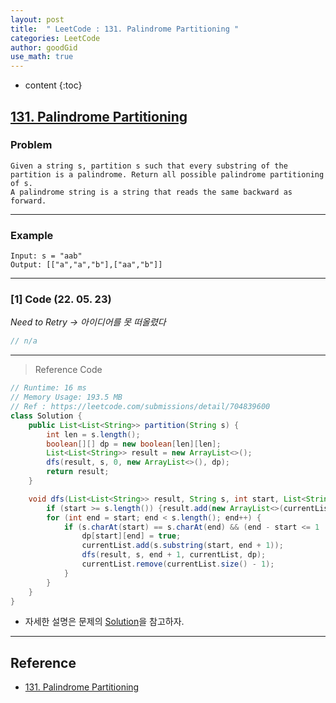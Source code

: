 ```yaml
---
layout: post
title:  " LeetCode : 131. Palindrome Partitioning "
categories: LeetCode
author: goodGid
use_math: true
---
```

* content
{:toc}

## [131. Palindrome Partitioning](https://leetcode.com/problems/palindrome-partitioning)

### Problem

```
Given a string s, partition s such that every substring of the partition is a palindrome. Return all possible palindrome partitioning of s.
A palindrome string is a string that reads the same backward as forward.
```


---

### Example

```
Input: s = "aab"
Output: [["a","a","b"],["aa","b"]]
```

---

### [1] Code (22. 05. 23)

*Need to Retry -> 아이디어를 못 떠올렸다*

``` java
// n/a
```

---

> Reference Code

``` java
// Runtime: 16 ms
// Memory Usage: 193.5 MB
// Ref : https://leetcode.com/submissions/detail/704839600
class Solution {
    public List<List<String>> partition(String s) {
        int len = s.length();
        boolean[][] dp = new boolean[len][len];
        List<List<String>> result = new ArrayList<>();
        dfs(result, s, 0, new ArrayList<>(), dp);
        return result;
    }

    void dfs(List<List<String>> result, String s, int start, List<String> currentList, boolean[][] dp) {
        if (start >= s.length()) {result.add(new ArrayList<>(currentList));}
        for (int end = start; end < s.length(); end++) {
            if (s.charAt(start) == s.charAt(end) && (end - start <= 1  || dp[start + 1][end - 1])) {
                dp[start][end] = true;
                currentList.add(s.substring(start, end + 1));
                dfs(result, s, end + 1, currentList, dp);
                currentList.remove(currentList.size() - 1);
            }
        }
    }
}
```

* 자세한 설명은 문제의 [Solution](https://leetcode.com/problems/palindrome-partitioning/solution)을 참고하자.


---

## Reference

* [131. Palindrome Partitioning](https://leetcode.com/problems/palindrome-partitioning)